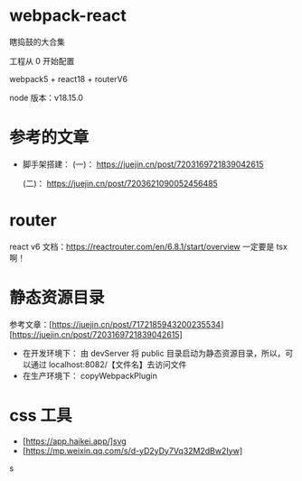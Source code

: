 # webpack-react

瞎捣鼓的大合集

工程从 0 开始配置

webpack5 + react18 + routerV6

node 版本：v18.15.0

# 参考的文章

- 脚手架搭建：
  (一)： https://juejin.cn/post/7203169721839042615

  (二)： https://juejin.cn/post/7203621090052456485

# router

react v6
文档：https://reactrouter.com/en/6.8.1/start/overview
一定要是 tsx 啊！

# 静态资源目录

参考文章：[https://juejin.cn/post/7172185943200235534] [https://juejin.cn/post/7203169721839042615]

- 在开发环境下：
  由 devServer 将 public 目录启动为静态资源目录，所以，可以通过 localhost:8082/【文件名】去访问文件
- 在生产环境下：
  copyWebpackPlugin

# css 工具

- [https://app.haikei.app/]svg
- [https://mp.weixin.qq.com/s/d-yD2yDy7Vq32M2dBw2Iyw]

s
